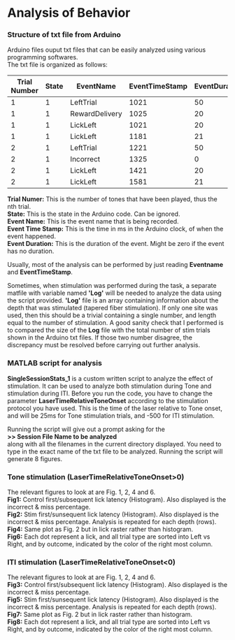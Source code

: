 # Analysis of Behavior
### Structure of txt file from Arduino
Arduino files ouput txt files that can be easily analyzed using various programming softwares.  
The txt file is organized as follows:

| Trial Number  | State        | EventName | EventTimeStamp | EventDuration |
| ------------- | ------------- | -- | -- | -- |
| 1  | 1  | LeftTrial | 1021 |50|
| 1  | 1  | RewardDelivery | 1025 |20|
| 1  | 1  | LickLeft | 1021 |20|
| 1  | 1  | LickLeft | 1181 |21|
| 2  | 1  | LeftTrial | 1221 |50|
| 2  | 1  | Incorrect | 1325 |0|
| 2  | 1  | LickLeft | 1421 |20|
| 2  | 1  | LickLeft | 1581 |21|

**Trial Numer:** This is the number of tones that have been played, thus the nth trial.  
**State:** This is the state in the Arduino code. Can be ignored.  
**Event Name:** This is the event name that is being recorded.  
**Event Time Stamp:** This is the time in ms in the Arduino clock, of when the event happened.  
**Event Duration:** This is the duration of the event. Might be zero if the event has no duration.  
  
Usually, most of the analysis can be performed by just reading **Eventname** and **EventTimeStamp**.

Sometimes, when stimulation was performed during the task, a separate matfile with variable named **'Log'** will be needed to analyze the data using the script provided. **'Log'** file is an array containing information about the depth that was stimulated (tapered fiber stimulation). If only one site was used, then this should be a trivial containing a single number, and length equal to the number of stimulation. A good sanity check that I performed is to compared the size of the **Log** file with the total number of stim trials shown in the Arduino txt files. If those two number disagree, the discrepancy must be resolved before carrying out further analysis. 


### MATLAB script for analysis
**SingleSessionStats_1** is a custom written script to analyze the effect of stimulation. It can be used to analyze both stimulation during Tone and stimulation during ITI. Before you run the code, you have to change the parameter **LaserTimeRelativeToneOnset** according to the stimulation protocol you have used. This is the time of the laser relative to Tone onset, and will be 25ms for Tone stimulation trials, and -500 for ITI stimulation.  

Running the script will give out a prompt asking for the   
**>> Session File Name to be analyzed**   
along with all the filenames in the current directory displayed. You need to type in the exact name of the txt file to be analyzed.
Running the script will generate 8 figures.

### Tone stimulation (LaserTimeRelativeToneOnset>0)
The relevant figures to look at are Fig. 1, 2, 4 and 6.  
**Fig1:** Control first/subsequent lick latency (Histogram). Also displayed is the incorrect & miss percentage.  
**Fig2:** Stim first/sunsequent lick latency (Histogram). Also displayed is the incorrect & miss percentage. Analysis is repeated for each depth (rows).       
**Fig4:** Same plot as Fig. 2 but in lick raster rather than histogram.  
**Fig6:** Each dot represent a lick, and all trial type are sorted into Left vs Right, and by outcome, indicated by the color of the right most column.

### ITI stimulation (LaserTimeRelativeToneOnset<0)
The relevant figures to look at are Fig. 1, 2, 4 and 6.  
**Fig3:** Control first/subsequent lick latency (Histogram). Also displayed is the incorrect & miss percentage.  
**Fig5:** Stim first/sunsequent lick latency (Histogram). Also displayed is the incorrect & miss percentage. Analysis is repeated for each depth (rows).       
**Fig7:** Same plot as Fig. 2 but in lick raster rather than histogram.  
**Fig8:** Each dot represent a lick, and all trial type are sorted into Left vs Right, and by outcome, indicated by the color of the right most column.





